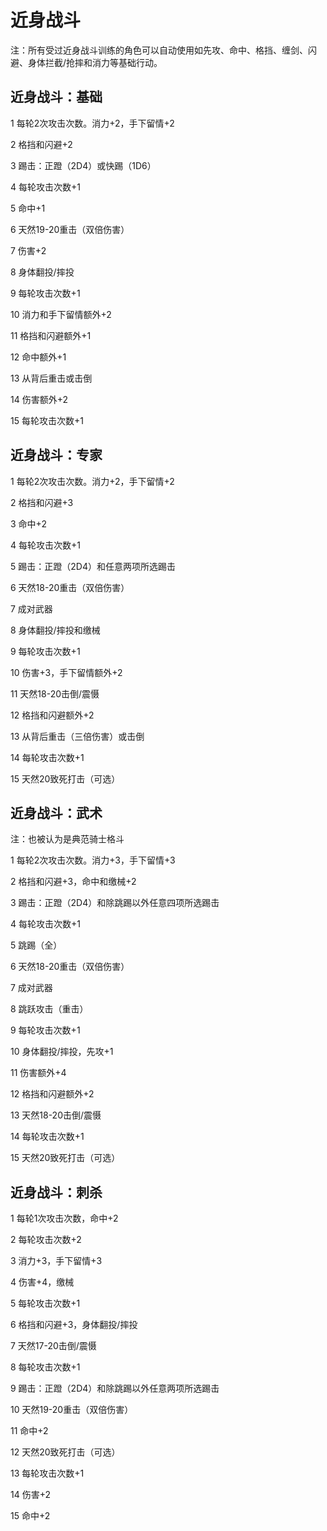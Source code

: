 # 近身战斗

注：所有受过近身战斗训练的角色可以自动使用如先攻、命中、格挡、缠剑、闪避、身体拦截/抢摔和消力等基础行动。

## 近身战斗：基础

1 每轮2次攻击次数。消力+2，手下留情+2

2 格挡和闪避+2

3 踢击：正蹬（2D4）或快踢（1D6）

4 每轮攻击次数+1

5 命中+1

6 天然19-20重击（双倍伤害）

7 伤害+2

8 身体翻投/摔投

9 每轮攻击次数+1

10 消力和手下留情额外+2

11 格挡和闪避额外+1

12 命中额外+1

13 从背后重击或击倒

14 伤害额外+2

15 每轮攻击次数+1

## 近身战斗：专家

1 每轮2次攻击次数。消力+2，手下留情+2

2 格挡和闪避+3

3 命中+2

4 每轮攻击次数+1

5 踢击：正蹬（2D4）和任意两项所选踢击

6 天然18-20重击（双倍伤害）

7 成对武器

8 身体翻投/摔投和缴械

9 每轮攻击次数+1

10 伤害+3，手下留情额外+2

11 天然18-20击倒/震慑

12 格挡和闪避额外+2

13 从背后重击（三倍伤害）或击倒

14 每轮攻击次数+1

15 天然20致死打击（可选）

## 近身战斗：武术

注：也被认为是典范骑士格斗

1 每轮2次攻击次数。消力+3，手下留情+3

2 格挡和闪避+3，命中和缴械+2

3 踢击：正蹬（2D4）和除跳踢以外任意四项所选踢击

4 每轮攻击次数+1

5 跳踢（全）

6 天然18-20重击（双倍伤害）

7 成对武器

8 跳跃攻击（重击）

9 每轮攻击次数+1

10 身体翻投/摔投，先攻+1

11 伤害额外+4

12 格挡和闪避额外+2

13 天然18-20击倒/震慑

14 每轮攻击次数+1

15 天然20致死打击（可选）

## 近身战斗：刺杀

1 每轮1次攻击次数，命中+2

2 每轮攻击次数+2

3 消力+3，手下留情+3

4 伤害+4，缴械

5 每轮攻击次数+1

6 格挡和闪避+3，身体翻投/摔投

7 天然17-20击倒/震慑

8 每轮攻击次数+1

9 踢击：正蹬（2D4）和除跳踢以外任意两项所选踢击

10 天然19-20重击（双倍伤害）

11 命中+2

12 天然20致死打击（可选）

13 每轮攻击次数+1

14 伤害+2

15 命中+2
